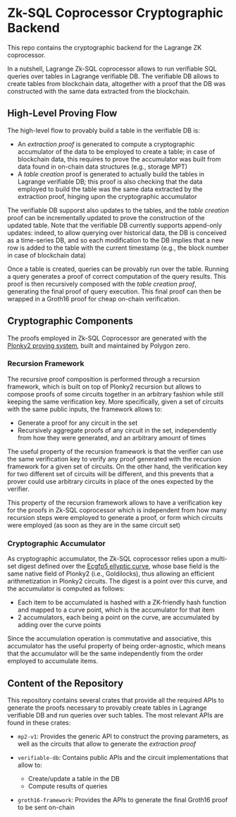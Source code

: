 # Zk-SQL Coprocessor Cryptographic Backend
This repo contains the cryptographic backend for the Lagrange ZK coprocessor. 

In a nutshell, Lagrange Zk-SQL coprocessor allows to run verifiable SQL queries over tables in Lagrange verifiable DB. The verifiable DB allows to create tables from blockchain data, altogether with a proof that the DB was constructed with the same data extracted from the blockchain.

## High-Level Proving Flow

The high-level flow to provably build a table in the verifiable DB is:

- An *extraction proof* is generated to compute a cryptographic accumulator of the data to be employed to create a table; in case of blockchain data, this requires to prove the accumulator was built from data found in on-chain data structures (e.g., storage MPT)
- A *table creation* proof is generated to actually build the tables in Lagrange verifiable DB; this proof is also checking that the data employed to build the table was the same data extracted by the extraction proof, hinging upon the cryptographic accumulator

The verifiable DB supporst also updates to the tables, and the *table creation* proof can be incrementally updated to prove the construction of the updated table. Note that the verifiable DB currently supports append-only updates: indeed, to allow querying over historical data, the DB is conceived as a time-series DB, and so each modification to the DB implies that a new row is added to the table with the current timestamp (e.g., the block number in case of blockchain data)

Once a table is created, queries can be provably run over the table. Running a query generates a proof of correct computation of the query results. This proof is then recursively composed with the *table creation proof*, generating the final proof of query execution. This final proof can then be wrapped in a Groth16 proof for cheap on-chain verification.

## Cryptographic Components
The proofs employed in Zk-SQL Coprocessor are generated with the [Plonky2 proving system](https://github.com/0xPolygonZero/plonky2), built and maintained by Polygon zero.

### Recursion Framework

The recursive proof composition is performed through a recursion framework, which is built on top of Plonky2 recursion but allows to compose proofs of some circuits together in an arbitrary fashion while still keeping the same verification key. More specifically, given a set of circuits with the same public inputs, the framework allows to:

- Generate a proof for any circuit in the set
- Recursively aggregate proofs of any circuit in the set, independently from how they were generated, and an arbitrary amount of times

The useful property of the recursion framework is that the verifier can use the same verification key to verify any proof generated with the recursion framework for a given set of circuits. On the other hand, the verification key for two different set of circuits will be different, and this prevents that a prover could use arbitrary circuits in place of the ones expected by the verifier. 

This property of the recursion framework allows to have a verification key for the proofs in Zk-SQL coprocessor which is independent from how many recursion steps were employed to generate a proof, or form which circuits were employed (as soon as they are in the same circuit set)

### Cryptographic Accumulator
As cryptographic accumulator, the Zk-SQL coprocessor relies upon a multi-set digest defined over the [Ecgfp5 ellyptic curve](https://github.com/pornin/ecgfp5), whose base field is the same native field of Plonky2 (i.e., Goldilocks), thus allowing an efficient arithmetization in Plonky2 circuits. The digest is a point over this curve, and the accumulator is computed as follows: 

- Each item to be accumulated is hashed with a ZK-friendly hash function and mapped to a curve point, which is the accumulator for that item
- 2 accumulators, each being a point on the curve, are accumulated by adding over the curve points

Since the accumulation operation is commutative and associative, this accumulator has the useful property of being order-agnostic, which means that the accumulator will be the same independently from the order employed to accumulate items.

## Content of the Repository
This repository contains several crates that provide all the required APIs to generate the proofs necessary to provably create tables in Lagrange verifiable DB and run queries over such tables. The most relevant APIs are found in these crates:

- `mp2-v1`: Provides the generic API to construct the proving parameters, as well as the circuits that allow to generate the *extraction proof*
- `verifiable-db`: Contains public APIs and the circuit implementations that allow to:
    
    - Create/update a table in the DB
    - Compute results of queries
- `groth16-framework`: Provides the APIs to generate the final Groth16 proof to be sent on-chain

